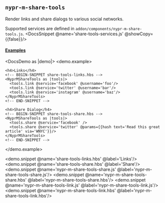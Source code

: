 ## `nypr-m-share-tools`

Render links and share dialogs to various social networks.

Supported services are defined in `addon/components/nypr-m-share-tools.js`.
<DocsSnippet @name='share-tools-services.js' @showCopy={{false}}/>


<h4 id="examples" class="docs-md__h4">
  <a href="#examples" class="anchor-link">
    Examples
  </a>
</h4>

<DocsDemo as |demo|>
  <demo.example>

    <h4>Links</h4>
    <!-- BEGIN-SNIPPET share-tools-links.hbs -->
    <NyprMShareTools as |tools|>
      <tools.link @service='facebook' @username='foo'/>
      <tools.link @service='twitter' @username='bar'/>
      <tools.link @service='instagram' @username='baz'/>
    </NyprMShareTools>
    <!-- END-SNIPPET -->

    <h4>Share Dialog</h4>
    <!-- BEGIN-SNIPPET share-tools-share.hbs -->
    <NyprMShareTools as |tools|>
      <tools.share @service='facebook' />
      <tools.share @service='twitter' @params={{hash text='Read this great article' via='WNYC'}}/>
    </NyprMShareTools>
    <!-- END-SNIPPET -->

  </demo.example>

  <demo.snippet @name='share-tools-links.hbs' @label='Links'/>
  <demo.snippet @name='share-tools-share.hbs' @label='Share'/>
  <demo.snippet @name='nypr-m-share-tools-share.js' @label='nypr-m-share-tools-share.js'/>
  <demo.snippet @name='nypr-m-share-tools-share.hbs' @label='nypr-m-share-tools-share.hbs'/>
  <demo.snippet @name='nypr-m-share-tools-link.js' @label='nypr-m-share-tools-link.js'/>
  <demo.snippet @name='nypr-m-share-tools-link.hbs' @label='nypr-m-share-tools-link.hbs'/>
</DocsDemo>
